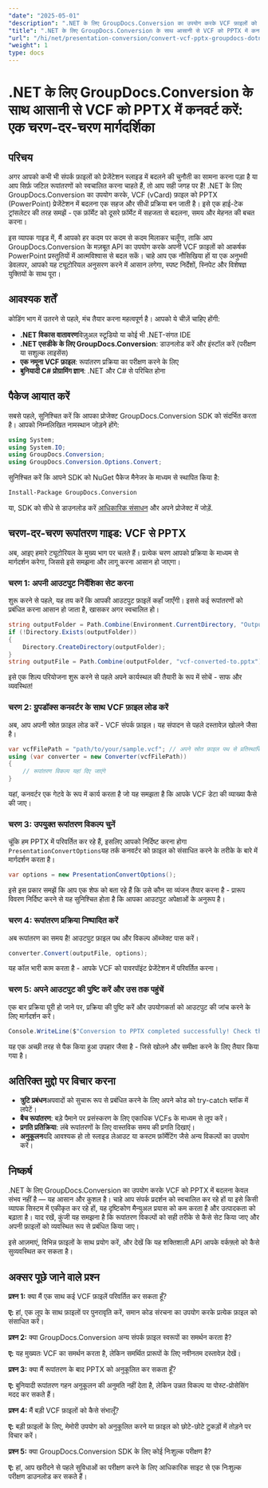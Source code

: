 ```yaml
---
"date": "2025-05-01"
"description": ".NET के लिए GroupDocs.Conversion का उपयोग करके VCF फ़ाइलों को PPTX प्रारूप में कनवर्ट करना सीखें। यह चरण-दर-चरण मार्गदर्शिका आपके अनुप्रयोगों में सेटअप, रूपांतरण और एकीकरण को कवर करती है।"
"title": ".NET के लिए GroupDocs.Conversion के साथ आसानी से VCF को PPTX में कनवर्ट करें एक चरण-दर-चरण मार्गदर्शिका"
"url": "/hi/net/presentation-conversion/convert-vcf-pptx-groupdocs-dotnet/"
"weight": 1
type: docs
---
```

# .NET के लिए GroupDocs.Conversion के साथ आसानी से VCF को PPTX में कनवर्ट करें: एक चरण-दर-चरण मार्गदर्शिका

## परिचय

अगर आपको कभी भी संपर्क फ़ाइलों को प्रेजेंटेशन स्लाइड में बदलने की चुनौती का सामना करना पड़ा है या आप सिर्फ़ जटिल रूपांतरणों को स्वचालित करना चाहते हैं, तो आप सही जगह पर हैं! .NET के लिए GroupDocs.Conversion का उपयोग करके, VCF (vCard) फ़ाइल को PPTX (PowerPoint) प्रेजेंटेशन में बदलना एक सहज और सीधी प्रक्रिया बन जाती है। इसे एक हाई-टेक ट्रांसलेटर की तरह समझें - एक फ़ॉर्मेट को दूसरे फ़ॉर्मेट में सहजता से बदलना, समय और मेहनत की बचत करना। 

इस व्यापक गाइड में, मैं आपको हर कदम पर कदम से कदम मिलाकर चलूँगा, ताकि आप GroupDocs.Conversion के मज़बूत API का उपयोग करके अपनी VCF फ़ाइलों को आकर्षक PowerPoint प्रस्तुतियों में आत्मविश्वास से बदल सकें। चाहे आप एक नौसिखिया हों या एक अनुभवी डेवलपर, आपको यह ट्यूटोरियल अनुसरण करने में आसान लगेगा, स्पष्ट निर्देशों, स्निपेट और विशेषज्ञ युक्तियों के साथ पूरा।


## आवश्यक शर्तें

कोडिंग भाग में उतरने से पहले, मंच तैयार करना महत्वपूर्ण है। आपको ये चीज़ें चाहिए होंगी:

- **.NET विकास वातावरण**विज़ुअल स्टूडियो या कोई भी .NET-संगत IDE
- **.NET एसडीके के लिए GroupDocs.Conversion**: डाउनलोड करें और इंस्टॉल करें (परीक्षण या सशुल्क लाइसेंस)
- **एक नमूना VCF फ़ाइल**: रूपांतरण प्रक्रिया का परीक्षण करने के लिए
- **बुनियादी C# प्रोग्रामिंग ज्ञान**: .NET और C# से परिचित होना


## पैकेज आयात करें

सबसे पहले, सुनिश्चित करें कि आपका प्रोजेक्ट GroupDocs.Conversion SDK को संदर्भित करता है। आपको निम्नलिखित नामस्थान जोड़ने होंगे:

```csharp
using System;
using System.IO;
using GroupDocs.Conversion;
using GroupDocs.Conversion.Options.Convert;
```

सुनिश्चित करें कि आपने SDK को NuGet पैकेज मैनेजर के माध्यम से स्थापित किया है:

```bash
Install-Package GroupDocs.Conversion
```

या, SDK को सीधे से डाउनलोड करें [आधिकारिक संसाधन](https://releases.groupdocs.com/conversion/net/) और अपने प्रोजेक्ट में जोड़ें.


## चरण-दर-चरण रूपांतरण गाइड: VCF से PPTX

अब, आइए हमारे ट्यूटोरियल के मुख्य भाग पर चलते हैं। प्रत्येक चरण आपको प्रक्रिया के माध्यम से मार्गदर्शन करेगा, जिससे इसे समझना और लागू करना आसान हो जाएगा।


### चरण 1: अपनी आउटपुट निर्देशिका सेट करना

शुरू करने से पहले, यह तय करें कि आपकी आउटपुट फ़ाइलें कहाँ जाएँगी। इससे कई रूपांतरणों को प्रबंधित करना आसान हो जाता है, खासकर अगर स्वचालित हो।

```csharp
string outputFolder = Path.Combine(Environment.CurrentDirectory, "Output");
if (!Directory.Exists(outputFolder))
{
    Directory.CreateDirectory(outputFolder);
}
string outputFile = Path.Combine(outputFolder, "vcf-converted-to.pptx");
```

इसे एक शिल्प परियोजना शुरू करने से पहले अपने कार्यस्थल की तैयारी के रूप में सोचें - साफ और व्यवस्थित!


### चरण 2: ग्रुपडॉक्स कनवर्टर के साथ VCF फ़ाइल लोड करें

अब, आप अपनी स्रोत फ़ाइल लोड करें - VCF संपर्क फ़ाइल। यह संपादन से पहले दस्तावेज़ खोलने जैसा है।

```csharp
var vcfFilePath = "path/to/your/sample.vcf"; // अपने स्रोत फ़ाइल पथ से प्रतिस्थापित करें
using (var converter = new Converter(vcfFilePath))
{
    // रूपांतरण विकल्प यहां दिए जाएंगे
}
```

यहां, कनवर्टर एक गेटवे के रूप में कार्य करता है जो यह समझता है कि आपके VCF डेटा की व्याख्या कैसे की जाए।


### चरण 3: उपयुक्त रूपांतरण विकल्प चुनें

चूंकि हम PPTX में परिवर्तित कर रहे हैं, इसलिए आपको निर्दिष्ट करना होगा `PresentationConvertOptions`यह तर्क कनवर्टर को फ़ाइल को संसाधित करने के तरीके के बारे में मार्गदर्शन करता है।

```csharp
var options = new PresentationConvertOptions();
```

इसे इस प्रकार समझें कि आप एक शेफ को बता रहे हैं कि उसे कौन सा व्यंजन तैयार करना है - प्रारूप विवरण निर्दिष्ट करने से यह सुनिश्चित होता है कि आपका आउटपुट अपेक्षाओं के अनुरूप है।


### चरण 4: रूपांतरण प्रक्रिया निष्पादित करें

अब रूपांतरण का समय है! आउटपुट फ़ाइल पथ और विकल्प ऑब्जेक्ट पास करें।

```csharp
converter.Convert(outputFile, options);
```

यह कॉल भारी काम करता है - आपके VCF को पावरपॉइंट प्रेजेंटेशन में परिवर्तित करना।


### चरण 5: अपने आउटपुट की पुष्टि करें और उस तक पहुंचें

एक बार प्रक्रिया पूरी हो जाने पर, प्रक्रिया की पुष्टि करें और उपयोगकर्ता को आउटपुट की जांच करने के लिए मार्गदर्शन करें।

```csharp
Console.WriteLine($"Conversion to PPTX completed successfully! Check the output at {outputFolder}");
```

यह एक अच्छी तरह से पैक किया हुआ उपहार जैसा है - जिसे खोलने और समीक्षा करने के लिए तैयार किया गया है।


## अतिरिक्त मुद्दो पर विचार करना

- **त्रुटि प्रबंधन**अपवादों को सुचारू रूप से प्रबंधित करने के लिए अपने कोड को try-catch ब्लॉक में लपेटें।
- **बैच रूपांतरण**: बड़े पैमाने पर प्रसंस्करण के लिए एकाधिक VCFs के माध्यम से लूप करें।
- **प्रगति प्रतिक्रिया**: लंबे रूपांतरणों के लिए वास्तविक समय की प्रगति दिखाएं।
- **अनुकूलन**यदि आवश्यक हो तो स्लाइड लेआउट या कस्टम फ़ॉर्मेटिंग जैसे अन्य विकल्पों का उपयोग करें।


## निष्कर्ष

.NET के लिए GroupDocs.Conversion का उपयोग करके VCF को PPTX में बदलना केवल संभव नहीं है — यह आसान और कुशल है। चाहे आप संपर्क प्रदर्शन को स्वचालित कर रहे हों या इसे किसी व्यापक सिस्टम में एकीकृत कर रहे हों, यह दृष्टिकोण मैन्युअल प्रयास को कम करता है और उत्पादकता को बढ़ाता है। याद रखें, कुंजी यह समझना है कि रूपांतरण विकल्पों को सही तरीके से कैसे सेट किया जाए और अपनी फ़ाइलों को व्यवस्थित रूप से प्रबंधित किया जाए।

इसे आज़माएं, विभिन्न फ़ाइलों के साथ प्रयोग करें, और देखें कि यह शक्तिशाली API आपके वर्कफ़्लो को कैसे सुव्यवस्थित कर सकता है।


## अक्सर पूछे जाने वाले प्रश्न

**प्रश्न 1:** क्या मैं एक साथ कई VCF फ़ाइलें परिवर्तित कर सकता हूँ?  

**ए:** हां, एक लूप के साथ फ़ाइलों पर पुनरावृति करें, समान कोड संरचना का उपयोग करके प्रत्येक फ़ाइल को संसाधित करें।

**प्रश्न 2:** क्या GroupDocs.Conversion अन्य संपर्क फ़ाइल स्वरूपों का समर्थन करता है?  

**ए:** यह मुख्यतः VCF का समर्थन करता है, लेकिन समर्थित प्रारूपों के लिए नवीनतम दस्तावेज़ देखें।

**प्रश्न 3:** क्या मैं रूपांतरण के बाद PPTX को अनुकूलित कर सकता हूँ?  

**ए:** बुनियादी रूपांतरण गहन अनुकूलन की अनुमति नहीं देता है, लेकिन उन्नत विकल्प या पोस्ट-प्रोसेसिंग मदद कर सकते हैं।

**प्रश्न 4:** मैं बड़ी VCF फ़ाइलों को कैसे संभालूँ?  

**ए:** बड़ी फ़ाइलों के लिए, मेमोरी उपयोग को अनुकूलित करने या फ़ाइल को छोटे-छोटे टुकड़ों में तोड़ने पर विचार करें।

**प्रश्न 5:** क्या GroupDocs.Conversion SDK के लिए कोई निःशुल्क परीक्षण है?  

**ए:** हां, आप खरीदने से पहले सुविधाओं का परीक्षण करने के लिए आधिकारिक साइट से एक निःशुल्क परीक्षण डाउनलोड कर सकते हैं।